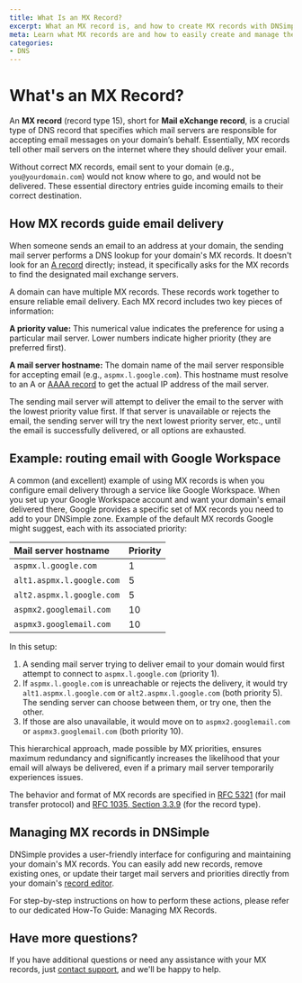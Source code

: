 ```yaml
---
title: What Is an MX Record?
excerpt: What an MX record is, and how to create MX records with DNSimple.
meta: Learn what MX records are and how to easily create and manage them with DNSimple to ensure proper email delivery for your domain. Get started today!
categories:
- DNS
---
```


# What's an MX Record?

An **MX record** (record type 15), short for **Mail eXchange record**, is a crucial type of DNS record that specifies which mail servers are responsible for accepting email messages on your domain’s behalf. Essentially, MX records tell other mail servers on the internet where they should deliver your email.

Without correct MX records, email sent to your domain (e.g., `you@yourdomain.com`) would not know where to go, and would not be delivered. These essential directory entries guide incoming emails to their correct destination.

## How MX records guide email delivery
When someone sends an email to an address at your domain, the sending mail server performs a DNS lookup for your domain's MX records. It doesn't look for an [A record](/articles/a-record/) directly; instead, it specifically asks for the MX records to find the designated mail exchange servers.

A domain can have multiple MX records. These records work together to ensure reliable email delivery. Each MX record includes two key pieces of information:

**A priority value:** This numerical value indicates the preference for using a particular mail server. Lower numbers indicate higher priority (they are preferred first).

**A mail server hostname:** The domain name of the mail server responsible for accepting email (e.g., `aspmx.l.google.com`). This hostname must resolve to an A or [AAAA record](/articles/aaaa-record/) to get the actual IP address of the mail server.

The sending mail server will attempt to deliver the email to the server with the lowest priority value first. If that server is unavailable or rejects the email, the sending server will try the next lowest priority server, etc., until the email is successfully delivered, or all options are exhausted.

## Example: routing email with Google Workspace
A common (and excellent) example of using MX records is when you configure email delivery through a service like Google Workspace. When you set up your Google Workspace account and want your domain's email delivered there, Google provides a specific set of MX records you need to add to your DNSimple zone.
Example of the default MX records Google might suggest, each with its associated priority:


| Mail server hostname | Priority |
|:--------|:-----------|
|`aspmx.l.google.com`| 1 |
|`alt1.aspmx.l.google.com`| 5|
|`alt2.aspmx.l.google.com`| 5 |
|`aspmx2.googlemail.com`| 10|
|`aspmx3.googlemail.com`| 10|

In this setup:

1. A sending mail server trying to deliver email to your domain would first attempt to connect to `aspmx.l.google.com` (priority 1).
1. If `aspmx.l.google.com` is unreachable or rejects the delivery, it would try `alt1.aspmx.l.google.com` or `alt2.aspmx.l.google.com` (both priority 5). The sending server can choose between them, or try one, then the other.
1. If those are also unavailable, it would move on to `aspmx2.googlemail.com` or `aspmx3.googlemail.com` (both priority 10).

This hierarchical approach, made possible by MX priorities, ensures maximum redundancy and significantly increases the likelihood that your email will always be delivered, even if a primary mail server temporarily experiences issues.

The behavior and format of MX records are specified in [RFC 5321](https://datatracker.ietf.org/doc/html/rfc5321) (for mail transfer protocol) and [RFC 1035, Section 3.3.9](https://datatracker.ietf.org/doc/html/rfc1035#section-3.3.9) (for the record type).

## Managing MX records in DNSimple
DNSimple provides a user-friendly interface for configuring and maintaining your domain's MX records. You can easily add new records, remove existing ones, or update their target mail servers and priorities directly from your domain's [record editor](/articles/record-editor/).

For step-by-step instructions on how to perform these actions, please refer to our dedicated How-To Guide: Managing MX Records.

## Have more questions?
If you have additional questions or need any assistance with your MX records, just [contact support](https://dnsimple.com/feedback), and we'll be happy to help.
